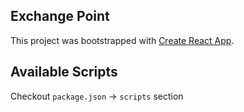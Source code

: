 ## Exchange Point

This project was bootstrapped with [Create React App](https://github.com/facebook/create-react-app).

## Available Scripts

Checkout `package.json` -> `scripts` section
